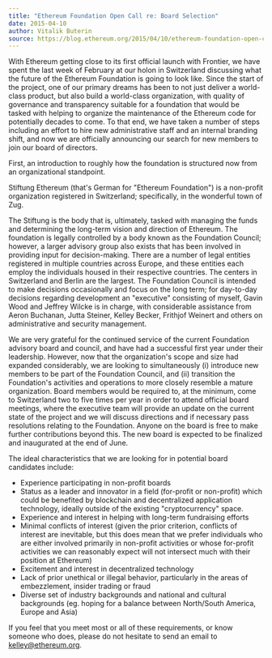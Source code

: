 ```yaml
---
title: "Ethereum Foundation Open Call re: Board Selection"
date: 2015-04-10
author: Vitalik Buterin
source: https://blog.ethereum.org/2015/04/10/ethereum-foundation-open-call-re-board-selection
---
```


With Ethereum getting close to its first official launch with Frontier, we have spent the last week of February at our holon in Switzerland discussing what the future of the Ethereum Foundation is going to look like. Since the start of the project, one of our primary dreams has been to not just deliver a world-class product, but also build a world-class organization, with quality of governance and transparency suitable for a foundation that would be tasked with helping to organize the maintenance of the Ethereum code for potentially decades to come. To that end, we have taken a number of steps including an effort to hire new administrative staff and an internal branding shift, and now we are officially announcing our search for new members to join our board of directors.

First, an introduction to roughly how the foundation is structured now from an organizational standpoint.

Stiftung Ethereum (that's German for "Ethereum Foundation") is a non-profit organization registered in Switzerland; specifically, in the wonderful town of Zug.

The Stiftung is the body that is, ultimately, tasked with managing the funds and determining the long-term vision and direction of Ethereum. The foundation is legally controlled by a body known as the Foundation Council; however, a larger advisory group also exists that has been involved in providing input for decision-making. There are a number of legal entities registered in multiple countries across Europe, and these entities each employ the individuals housed in their respective countries. The centers in Switzerland and Berlin are the largest. The Foundation Council is intended to make decisions occasionally and focus on the long term; for day-to-day decisions regarding development an "executive" consisting of myself, Gavin Wood and Jeffrey Wilcke is in charge, with considerable assistance from Aeron Buchanan, Jutta Steiner, Kelley Becker, Frithjof Weinert and others on administrative and security management.

We are very grateful for the continued service of the current Foundation advisory board and council, and have had a successful first year under their leadership. However, now that the organization's scope and size had expanded considerably, we are looking to simultaneously (i) introduce new members to be part of the Foundation Council, and (ii) transition the Foundation's activities and operations to more closely resemble a mature organization. Board members would be required to, at the minimum, come to Switzerland two to five times per year in order to attend official board meetings, where the executive team will provide an update on the current state of the project and we will discuss directions and if necessary pass resolutions relating to the Foundation. Anyone on the board is free to make further contributions beyond this. The new board is expected to be finalized and inaugurated at the end of June.

The ideal characteristics that we are looking for in potential board candidates include:

*   Experience participating in non-profit boards
*   Status as a leader and innovator in a field (for-profit or non-profit) which could be benefited by blockchain and decentralized application technology, ideally outside of the existing "cryptocurrency" space.
*   Experience and interest in helping with long-term fundraising efforts
*   Minimal conflicts of interest (given the prior criterion, conflicts of interest are inevitable, but this does mean that we prefer individuals who are either involved primarily in non-profit activities or whose for-profit activities we can reasonably expect will not intersect much with their position at Ethereum)
*   Excitement and interest in decentralized technology
*   Lack of prior unethical or illegal behavior, particularly in the areas of embezzlement, insider trading or fraud
*   Diverse set of industry backgrounds and national and cultural backgrounds (eg. hoping for a balance between North/South America, Europe and Asia)

If you feel that you meet most or all of these requirements, or know someone who does, please do not hesitate to send an email to [kelley@ethereum.org](mailto:kelley@ethereum.org).
